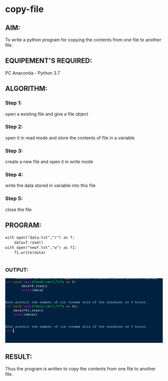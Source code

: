 # copy-file
## AIM:

To write a python program for copying the contents from one file to another file. 
## EQUIPEMENT'S REQUIRED: 
PC
Anaconda - Python 3.7
## ALGORITHM: 
### Step 1:
open a existing file and give a file object

### Step 2: 
open it in read mode and store the contents of file in a variable
 
### Step 3: 
create a new file and open it in write mode

### Step 4:  
write the data stored in variable into this file
### Step 5: 
close the file


## PROGRAM:

```
with open("data.txt","r") as f:
    data=f.read()
with open("newf.txt","w") as f1:
    f1.write(data)
    
```

### OUTPUT:
![output](x2.PNG)


## RESULT:
Thus the program is written to copy the contents from one file to another file.